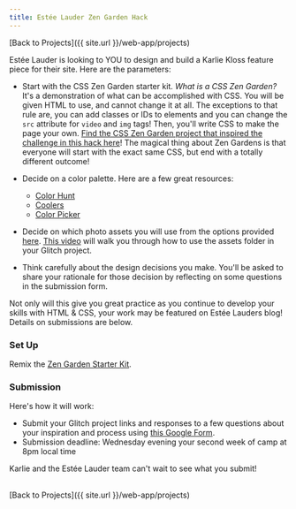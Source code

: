 ```yaml
---
title: Estée Lauder Zen Garden Hack
---
```


[Back to Projects]({{ site.url }}/web-app/projects)

Estée Lauder is looking to YOU to design and build a Karlie Kloss feature piece for their site. Here are the parameters:
- Start with the CSS Zen Garden starter kit. _What is a CSS Zen Garden?_ It's a demonstration of what can be accomplished with CSS. You will be given HTML to use, and cannot change it at all. The exceptions to that rule are, you can add classes or IDs to elements and you can change the `src` attribute for `video` and `img` tags! Then, you'll write CSS to make the page your own. [Find the CSS Zen Garden project that inspired the challenge in this hack here](http://www.csszengarden.com/)! The magical thing about Zen Gardens is that everyone will start with the exact same CSS, but end with a totally different outcome!
- Decide on a color palette. Here are a few great resources:
  - [Color Hunt](https://colorhunt.co/)
  - [Coolers](https://coolors.co/)
  - [Color Picker](https://htmlcolorcodes.com/color-picker/)

- Decide on which photo assets you will use from the options provided [here](https://bit.ly/kwk-el-assets ). [This video](https://www.youtube.com/watch?v=4JfVwxF260k) will walk you through how to use the assets folder in your Glitch project.
- Think carefully about the design decisions you make. You'll be asked to share your rationale for those decision by reflecting on some questions in the submission form.

Not only will this give you great practice as you continue to develop your skills with HTML & CSS, your work may be featured on Estée Lauders blog! Details on submissions are below.

### Set Up

Remix the [Zen Garden Starter Kit](https://glitch.com/edit/#!/el-zen-garden-starter-kit).

### Submission

Here's how it will work:
- Submit your Glitch project links and responses to a few questions about your inspiration and process using [this Google Form](https://forms.gle/6gmfFEKSnG3UhWDy7).
- Submission deadline: Wednesday evening your second week of camp at 8pm local time

Karlie and the Estée Lauder team can't wait to see what you submit!

<br>
[Back to Projects]({{ site.url }}/web-app/projects)
